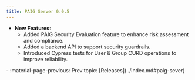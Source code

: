 ```yaml
---
title: PAIG Server 0.0.5
---
```


- **New Features**:  
    - Added PAIG Security Evaluation feature to enhance risk assessment and compliance.
    - Added a backend API to support security guardrails.
    - Introduced Cypress tests for User & Group CURD operations to improve reliability.

<div class="grid cards" markdown>
-  :material-page-previous: Prev topic: [Releases](../index.md#paig-sever)
</div>